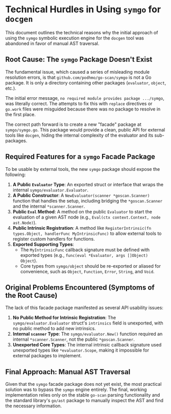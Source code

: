# Technical Hurdles in Using `symgo` for `docgen`

This document outlines the technical reasons why the initial approach of using the `symgo` symbolic execution engine for the `docgen` tool was abandoned in favor of manual AST traversal.

## Root Cause: The `symgo` Package Doesn't Exist

The fundamental issue, which caused a series of misleading module resolution errors, is that `github.com/podhmo/go-scan/symgo` is not a Go package. It is only a directory containing other packages (`evaluator`, `object`, etc.).

The initial error message, `no required module provides package .../symgo`, was literally correct. The attempts to fix this with `replace` directives or `go.work` files were misguided because there was no package to resolve in the first place.

The correct path forward is to create a new "facade" package at `symgo/symgo.go`. This package would provide a clean, public API for external tools like `docgen`, hiding the internal complexity of the evaluator and its sub-packages.

## Required Features for a `symgo` Facade Package

To be usable by external tools, the new `symgo` package should expose the following:

1.  **A Public `Evaluator` Type**: An exported struct or interface that wraps the internal `symgo/evaluator.Evaluator`.
2.  **A Public Constructor**: A `NewEvaluator(scanner *goscan.Scanner)` function that handles the setup, including bridging the `*goscan.Scanner` and the internal `*scanner.Scanner`.
3.  **Public `Eval` Method**: A method on the public `Evaluator` to start the evaluation of a given AST node (e.g., `Eval(ctx context.Context, node ast.Node)`).
4.  **Public Intrinsic Registration**: A method like `RegisterIntrinsic(fn types.Object, handlerFunc MyIntrinsicFunc)` to allow external tools to register custom handlers for functions.
5.  **Exported Supporting Types**:
    *   The `MyIntrinsicFunc` callback signature must be defined with exported types (e.g., `func(eval *Evaluator, args []Object) Object`).
    *   Core types from `symgo/object` should be re-exported or aliased for convenience, such as `Object`, `Function`, `Error`, `String`, and `Void`.

## Original Problems Encountered (Symptoms of the Root Cause)

The lack of this facade package manifested as several API usability issues:

1.  **No Public Method for Intrinsic Registration**: The `symgo/evaluator.Evaluator` struct's `intrinsics` field is unexported, with no public method to add new intrinsics.
2.  **Internal `scanner` Type**: The `symgo/evaluator.New()` function required an internal `*scanner.Scanner`, not the public `*goscan.Scanner`.
3.  **Unexported Core Types**: The internal intrinsic callback signature used unexported types like `*evaluator.Scope`, making it impossible for external packages to implement.

## Final Approach: Manual AST Traversal

Given that the `symgo` facade package does not yet exist, the most practical solution was to bypass the `symgo` engine entirely. The final, working implementation relies only on the stable `go-scan` parsing functionality and the standard library's `go/ast` package to manually inspect the AST and find the necessary information.
